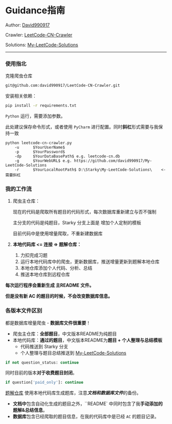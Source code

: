 # Guidance指南

Author: [David990917](https://github.com/david990917)

Crawler: [LeetCode-CN-Crawler](https://github.com/david990917/LeetCode-CN-Crawler)

Solutions: [My-LeetCode-Solutions](https://github.com/david990917/My-LeetCode-Solutions)

---

### 使用指北

克隆爬虫仓库

```bash
git@github.com:david990917/LeetCode-CN-Crawler.git
```

安装相关依赖：

```bash
pip install -r requirements.txt
```

`Python` 运行，需要添加参数。

此处建议保存命令形式，或者使用 `PyCharm` 进行配置。同时**斜杠**形式需要与我保持一致

```
python leetcode-cn-crawler.py
	-u		$YourUserName$
	-p		$YourPassword$
	-dp		$YourDataBasePath$ e.g. leetcode-cn.db
	-g		$YourWebURL$ e.g. https://github.com/david990917/My-LeetCode-Solutions
	-r      $YourLocalRootPath$ D:\Starky\My-LeetCode-Solutions\    <-需要斜杠
```

### 我的工作流

1. 爬虫主仓库：

   现在的代码是爬取所有题目的代码形式，每次数据库重新建立与否不强制

   主分支的代码是纯题目，Starky 分支上面是 增加个人定制的模板

   目前代码中是使用增量爬取，不重新建数据库

2. **本地代码库 <= 连接 => 题解仓库：**

   1. 力扣完成习题
   2. 运行本地代码库中的爬虫，更新数据库，推送增量更新到题解本地仓库
   3. 本地仓库添加个人代码、分析、总结
   4. 推送本地仓库到远程仓库

**每次运行程序会重新生成 主README 文件。**

**但是没有新 AC 的题目的时候，不会改变数据库信息。**

### 各版本文件区别

都是数据库增量爬虫 - **数据库文件很重要**！

- 爬虫主仓库：**全部题目**，中文版本README为纯题目
- 本地代码库：**通过的题目**，中文版本README为**题目 + 个人整理与总结模板**
  - 代码推送到 Starky 分支
  - 个人整理与题目总结推送到 [My-LeetCode-Solutions](https://github.com/david990917/My-LeetCode-Solutions)

```python
if not question_status: continue
```

同时目前的版本**对于收费题目封闭**。

```python
if question['paid_only']: continue
```

[题解仓库](https://github.com/david990917/My-LeetCode-Solutions) 使用本地代码库生成题库，注意***文档和数据库文件***的备份。

- **文档中**包含自动化生成的题目之外，``README` 中同时包含了我**手动添加的题解&总结信息**。
- **数据库**包含已经爬取的题目信息，在我的代码库中是已经 `AC` 的题目记录。
